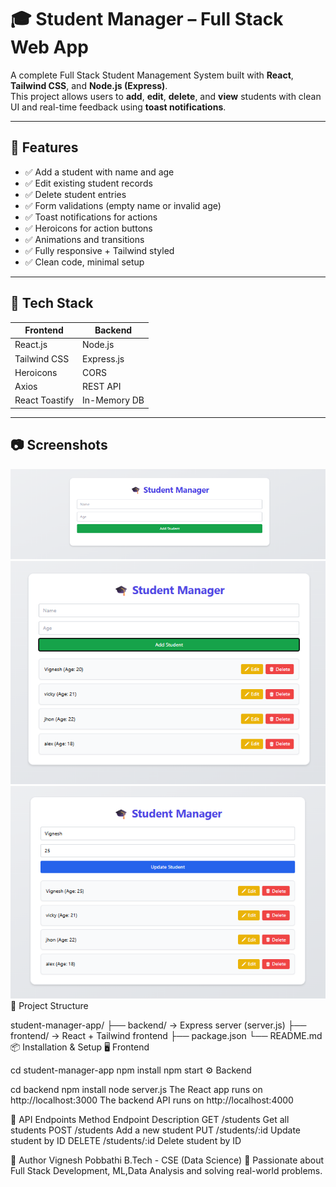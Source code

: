 # 🎓 Student Manager – Full Stack Web App

A complete Full Stack Student Management System built with **React**, **Tailwind CSS**, and **Node.js (Express)**.  
This project allows users to **add**, **edit**, **delete**, and **view** students with clean UI and real-time feedback using **toast notifications**.

---

## 🚀 Features

- ✅ Add a student with name and age
- ✅ Edit existing student records
- ✅ Delete student entries
- ✅ Form validations (empty name or invalid age)
- ✅ Toast notifications for actions
- ✅ Heroicons for action buttons
- ✅ Animations and transitions
- ✅ Fully responsive + Tailwind styled
- ✅ Clean code, minimal setup

---

## 🔧 Tech Stack

| Frontend           | Backend         |
|--------------------|-----------------|
| React.js           | Node.js         |
| Tailwind CSS       | Express.js      |
| Heroicons          | CORS            |
| Axios              | REST API        |
| React Toastify     | In-Memory DB    |

---

## 📷 Screenshots


![App Screenshot](./screenshot.png)
![App Screenshot](./screenshot1.png)
![App Screenshot](./screenshot2.png)
📁 Project Structure

student-manager-app/
├── backend/          → Express server (server.js)
├── frontend/         → React + Tailwind frontend
├── package.json
└── README.md
📦 Installation & Setup
🖥️ Frontend

cd student-manager-app
npm install
npm start
⚙️ Backend

cd backend
npm install
node server.js
The React app runs on http://localhost:3000
The backend API runs on http://localhost:4000

🔗 API Endpoints
Method	Endpoint	Description
GET	/students	Get all students
POST	/students	Add a new student
PUT	/students/:id	Update student by ID
DELETE	/students/:id	Delete student by ID

🧠 Author
Vignesh Pobbathi
B.Tech - CSE (Data Science)
💼 Passionate about Full Stack Development, ML,Data Analysis and solving real-world problems.
